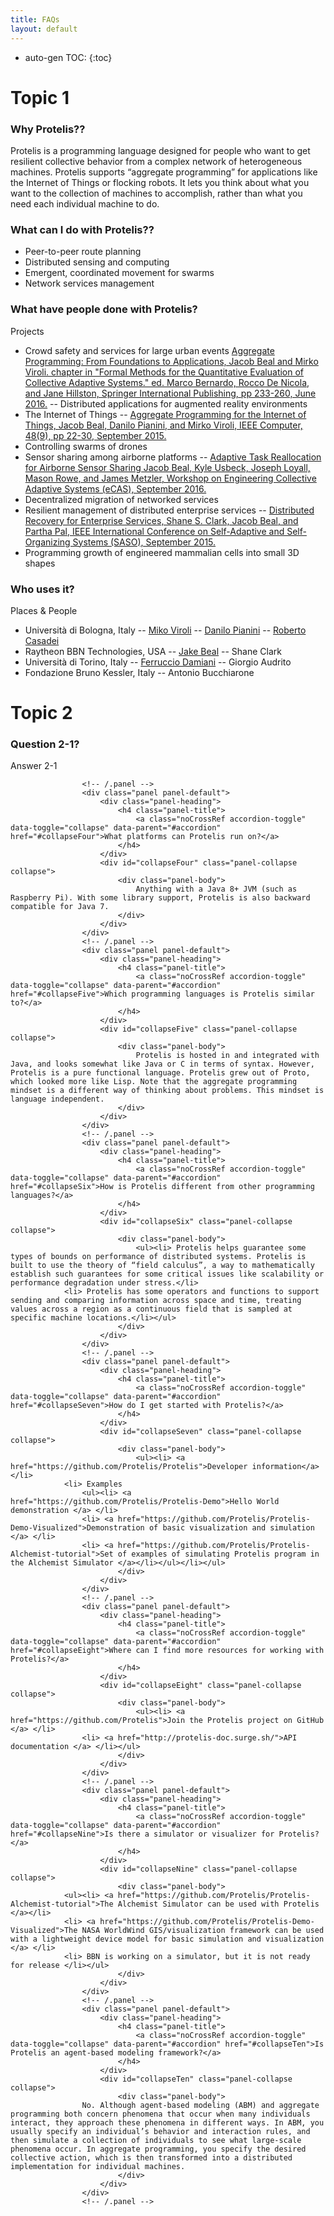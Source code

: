 ```yaml
---
title: FAQs
layout: default
---
```


* auto-gen TOC:
{:toc}

# Topic 1

### Why Protelis??

Protelis is a programming language designed for people who want to get resilient collective behavior from a complex network of heterogeneous machines. Protelis supports “aggregate programming” for applications like the Internet of Things or flocking robots. It lets you think about what you want to the collection of machines to accomplish, rather than what you need each individual machine to do.

### What can I do with Protelis??

- Peer-to-peer route planning 
- Distributed sensing and computing 
- Emergent, coordinated movement for swarms 
- Network services management 

### What have people done with Protelis? 

Projects 
- Crowd safety and services for large urban events 
<a href="http://web.mit.edu/jakebeal/www/Publications/QUANTICOL16-AggregateProgramming.pdf">Aggregate Programming: From Foundations to Applications, Jacob Beal and Mirko Viroli. chapter in "Formal Methods for the Quantitative Evaluation of Collective Adaptive Systems." ed. Marco Bernardo, Rocco De Nicola, and Jane Hillston, Springer International Publishing, pp 233-260, June 2016.</a>
-- Distributed applications for augmented reality environments 
- The Internet of Things 
-- <a href="http://web.mit.edu/jakebeal/www/Publications/Computer-AggregateProgramming-2015.pdf">Aggregate Programming for the Internet of Things, Jacob Beal, Danilo Pianini, and Mirko Viroli, IEEE Computer, 48(9), pp 22-30, September 2015.</a>
- Controlling swarms of drones 
- Sensor sharing among airborne platforms
-- <a href="http://web.mit.edu/jakebeal/www/Publications/eCAS16-MTIP-reallocation-preprint.pdf">Adaptive Task Reallocation for Airborne Sensor Sharing Jacob Beal, Kyle Usbeck, Joseph Loyall, Mason Rowe, and James Metzler, Workshop on Engineering Collective Adaptive Systems (eCAS), September 2016.</a>
- Decentralized migration of networked services
- Resilient management of distributed enterprise services 
-- <a href="http://web.mit.edu/jakebeal/www/Publications/SASO15-EnterpriseDistributedRecovery.pdf">Distributed Recovery for Enterprise Services, Shane S. Clark, Jacob Beal, and Partha Pal, IEEE International Conference on Self-Adaptive and Self-Organizing Systems (SASO), September 2015.</a> 
- Programming growth of engineered mammalian cells into small 3D shapes 

### Who uses it?

Places & People
- Università di Bologna, Italy
-- <a href="http://apice.unibo.it/xwiki/bin/view/MirkoViroli/">Miko Viroli</a> 
-- <a href="http://apice.unibo.it/xwiki/bin/view/DaniloPianini/">Danilo Pianini</a> 
-- <a href="http://apice.unibo.it/xwiki/bin/view/RobertoCasadei/"> Roberto Casadei</a>
- Raytheon BBN Technologies, USA
-- <a href="http://web.mit.edu/jakebeal/www/">Jake Beal</a> 
-- Shane Clark 
- Università di Torino, Italy
-- <a href="http://www.di.unito.it/damiani/">Ferruccio Damiani</a> 
-- Giorgio Audrito 
- Fondazione Bruno Kessler, Italy
-- Antonio Bucchiarone


# Topic 2

### Question 2-1?

Answer 2-1

                    <!-- /.panel -->
                    <div class="panel panel-default">
                        <div class="panel-heading">
                            <h4 class="panel-title">
                                <a class="noCrossRef accordion-toggle" data-toggle="collapse" data-parent="#accordion" href="#collapseFour">What platforms can Protelis run on?</a>
                            </h4>
                        </div>
                        <div id="collapseFour" class="panel-collapse collapse">
                            <div class="panel-body">
                                Anything with a Java 8+ JVM (such as Raspberry Pi). With some library support, Protelis is also backward compatible for Java 7.
                            </div>
                        </div>
                    </div>
                    <!-- /.panel -->
                    <div class="panel panel-default">
                        <div class="panel-heading">
                            <h4 class="panel-title">
                                <a class="noCrossRef accordion-toggle" data-toggle="collapse" data-parent="#accordion" href="#collapseFive">Which programming languages is Protelis similar to?</a>
                            </h4>
                        </div>
                        <div id="collapseFive" class="panel-collapse collapse">
                            <div class="panel-body">
                                Protelis is hosted in and integrated with Java, and looks somewhat like Java or C in terms of syntax. However, Protelis is a pure functional language. Protelis grew out of Proto, which looked more like Lisp. Note that the aggregate programming mindset is a different way of thinking about problems. This mindset is language independent.
                            </div>
                        </div>
                    </div>
                    <!-- /.panel -->
                    <div class="panel panel-default">
                        <div class="panel-heading">
                            <h4 class="panel-title">
                                <a class="noCrossRef accordion-toggle" data-toggle="collapse" data-parent="#accordion" href="#collapseSix">How is Protelis different from other programming languages?</a>
                            </h4>
                        </div>
                        <div id="collapseSix" class="panel-collapse collapse">
                            <div class="panel-body">
                                <ul><li> Protelis helps guarantee some types of bounds on performance of distributed systems. Protelis is built to use the theory of “field calculus”, a way to mathematically establish such guarantees for some critical issues like scalability or performance degradation under stress.</li>
				<li> Protelis has some operators and functions to support sending and comparing information across space and time, treating values across a region as a continuous field that is sampled at specific machine locations.</li></ul>
                            </div>
                        </div>
                    </div>
                    <!-- /.panel -->
                    <div class="panel panel-default">
                        <div class="panel-heading">
                            <h4 class="panel-title">
                                <a class="noCrossRef accordion-toggle" data-toggle="collapse" data-parent="#accordion" href="#collapseSeven">How do I get started with Protelis?</a>
                            </h4>
                        </div>
                        <div id="collapseSeven" class="panel-collapse collapse">
                            <div class="panel-body">
                                <ul><li> <a href="https://github.com/Protelis/Protelis">Developer information</a> </li>
				<li> Examples
					<ul><li> <a href="https://github.com/Protelis/Protelis-Demo">Hello World demonstration </a> </li>
					<li> <a href="https://github.com/Protelis/Protelis-Demo-Visualized">Demonstration of basic visualization and simulation </a> </li>
					<li> <a href="https://github.com/Protelis/Protelis-Alchemist-tutorial">Set of examples of simulating Protelis program in the Alchemist Simulator </a></li></ul></li></ul>
                            </div>
                        </div>
                    </div>
                    <!-- /.panel -->
                    <div class="panel panel-default">
                        <div class="panel-heading">
                            <h4 class="panel-title">
                                <a class="noCrossRef accordion-toggle" data-toggle="collapse" data-parent="#accordion" href="#collapseEight">Where can I find more resources for working with Protelis?</a>
                            </h4>
                        </div>
                        <div id="collapseEight" class="panel-collapse collapse">
                            <div class="panel-body">
                                <ul><li> <a href="https://github.com/Protelis">Join the Protelis project on GitHub </a> </li>
					<li> <a href="http://protelis-doc.surge.sh/">API documentation </a> </li></ul>
                            </div>
                        </div>
                    </div>
                    <!-- /.panel -->
                    <div class="panel panel-default">
                        <div class="panel-heading">
                            <h4 class="panel-title">
                                <a class="noCrossRef accordion-toggle" data-toggle="collapse" data-parent="#accordion" href="#collapseNine">Is there a simulator or visualizer for Protelis?</a>
                            </h4>
                        </div>
                        <div id="collapseNine" class="panel-collapse collapse">
                            <div class="panel-body">
				<ul><li> <a href="https://github.com/Protelis/Protelis-Alchemist-tutorial">The Alchemist Simulator can be used with Protelis </a></li>
				<li> <a href="https://github.com/Protelis/Protelis-Demo-Visualized">The NASA WorldWind GIS/visualization framework can be used with a lightweight device model for basic simulation and visualization </a> </li>
				<li> BBN is working on a simulator, but it is not ready for release </li></ul>
                            </div>
                        </div>
                    </div>
                    <!-- /.panel -->
                    <div class="panel panel-default">
                        <div class="panel-heading">
                            <h4 class="panel-title">
                                <a class="noCrossRef accordion-toggle" data-toggle="collapse" data-parent="#accordion" href="#collapseTen">Is Protelis an agent-based modeling framework?</a>
                            </h4>
                        </div>
                        <div id="collapseTen" class="panel-collapse collapse">
                            <div class="panel-body">
				    No. Although agent-based modeling (ABM) and aggregate programming both concern phenomena that occur when many individuals interact, they approach these phenomena in different ways. In ABM, you usually specify an individual’s behavior and interaction rules, and then simulate a collection of individuals to see what large-scale phenomena occur. In aggregate programming, you specify the desired collective action, which is then transformed into a distributed implementation for individual machines.
                            </div>
                        </div>
                    </div>
                    <!-- /.panel -->
</div>
<!-- /.panel-group -->
